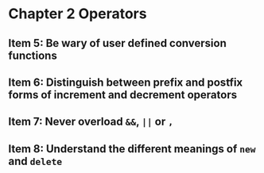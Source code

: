 # Chapter 2 Operators

## Item 5: Be wary of user defined conversion functions

## Item 6: Distinguish between prefix and postfix forms of increment and decrement operators

## Item 7: Never overload `&&`, `||` or `,`

## Item 8: Understand the different meanings of `new` and `delete`